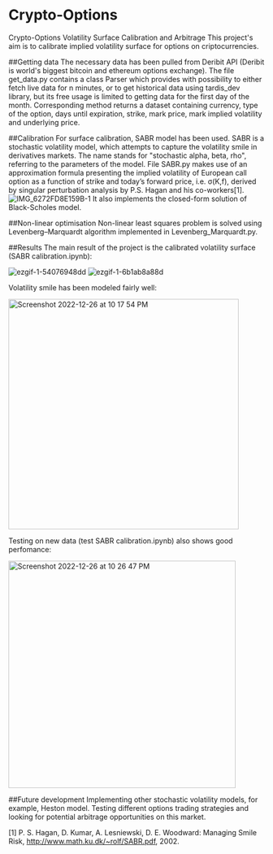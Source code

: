 # Crypto-Options
Crypto-Options Volatility Surface Calibration and Arbitrage
This project's aim is to calibrate implied volatility surface for options on criptocurrencies.

##Getting data
The necessary data has been pulled from Deribit API (Deribit is world's biggest bitcoin and ethereum options exchange). The file get_data.py contains a class Parser which provides with possibility to either fetch live data for n minutes, or to get historical data using tardis_dev library, but its free usage is limited to getting data for the first day of the month. Corresponding method  returns a dataset containing currency, type of the option, days until expiration, strike, mark price, mark implied volatility and underlying price. 

##Calibration
For surface calibration, SABR model has been used. SABR is a stochastic volatility model, which attempts to capture the volatility smile in derivatives markets. The name stands for "stochastic alpha, beta, rho", referring to the parameters of the model. File SABR.py makes use of an approximation formula presenting the implied volatility of European call option as a function of strike and today’s forward price, i.e. σ(K,f), derived by singular perturbation analysis by P.S. Hagan and his co-workers[1].
![IMG_6272FD8E159B-1](https://user-images.githubusercontent.com/60070857/209577582-dea15fa9-89c7-45d3-bfdd-669b922def37.jpeg)
It also implements the closed-form solution of Black-Scholes model.

##Non-linear optimisation
Non-linear least squares problem is solved using Levenberg–Marquardt algorithm implemented in Levenberg_Marquardt.py.

##Results
The main result of the project is the calibrated volatility surface (SABR calibration.ipynb):

![ezgif-1-54076948dd](https://user-images.githubusercontent.com/60070857/209576440-45c0b193-d70c-42aa-9442-f90501aa5ae7.gif)
![ezgif-1-6b1ab8a88d](https://user-images.githubusercontent.com/60070857/209576443-42db3aab-c974-4dbf-af22-ef6912091cdd.gif)


Volatility smile has been modeled fairly well:

<img width="453" alt="Screenshot 2022-12-26 at 10 17 54 PM" src="https://user-images.githubusercontent.com/60070857/209577855-c3ea9547-e74d-4456-b141-b43dd64ccebb.png">


Testing on new data (test SABR calibration.ipynb) also shows good perfomance:

<img width="447" alt="Screenshot 2022-12-26 at 10 26 47 PM" src="https://user-images.githubusercontent.com/60070857/209578353-ef42b95d-22e4-4f09-9585-0f7efdf6239b.png">


##Future development
Implementing other stochastic volatility models, for example, Heston model.
Testing different options trading strategies and looking for potential arbitrage opportunities on this market.


[1] P. S. Hagan, D. Kumar, A. Lesniewski, D. E. Woodward: Managing Smile Risk, http://www.math.ku.dk/~rolf/SABR.pdf, 2002.

